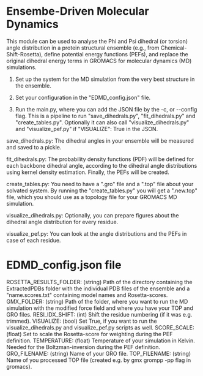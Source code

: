 # Ensembe-Driven Molecular Dynamics
This module can be used to analyse the Phi and Psi dihedral (or torsion) angle distribution in a protein structural ensemble (e.g., from Chemical-Shift-Rosetta), define potential energy functions (PEFs), and replace the original dihedral energy terms in GROMACS for molecular dynamics (MD) simulations.

1. Set up the system for the MD simulation from the very best structure in the ensemble. 

2. Set your configuration in the "EDMD_config.json" file.

3. Run the main.py, where you can add the JSON file by the -c, or --config flag. This is a pipeline to run "save_dihedrals.py", "fit_dihedrals.py" and "create_tables.py". Optionally it can also call "visualize_dihedrals.py" and  "visualize_pef.py" if "VISUALIZE": True in the JSON.

save_dihedrals.py: The dihedral angles in your ensemble will be measured and saved to a pickle.

fit_dihedrals.py: The probability density functions (PDF) will be defined for each backbone dihedral angle, according to the dihedral angle distributions using kernel density estimation. Finally, the PEFs will be created.

create_tables.py: You need to have a ".gro" file and a ".top" file about your solvated system. By running the "create_tables.py" you will get a ".new.top" file, which you should use as a topology file for your GROMACS MD simulation.

visualize_dihedrals.py: Optionally, you can prepare figures about the dihedral angle distribution for every residue.

visualize_pef.py: You can look at the angle distributions and the PEFs in case of each residue.

# EDMD_config.json file
ROSETTA_RESULTS_FOLDER: (string) Path of the directory containing the ExtractedPDBs folder with the individual PDB files of the ensemble and a "name.scores.txt" containing model names and Rosetta-scores.
GMX_FOLDER: (string) Path of the folder, where you want to run the MD simulation with the modified force field and where you have your TOP and GRO files.
RESI_IDX_SHIFT: (int) Shift the residue numbering (if it was e.g. trimmed).
VISUALIZE: (bool) Set True, if you want to run the visualize_dihedrals.py and visualize_pef.py scripts as well.
SCORE_SCALE: (float) Set to scale the Rosetta-score for weighting during the PEF definition.
TEMPERATURE: (float) Temperature of your simulation in Kelvin. Needed for the Boltzman-inversion during the PEF definition.
GRO_FILENAME: (string) Name of your GRO file.
TOP_FILENAME: (string) Name of you processed TOP file (created e.g. by gmx grompp -pp flag in gromacs).
